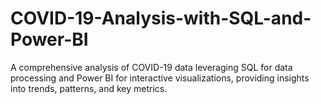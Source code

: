 # COVID-19-Analysis-with-SQL-and-Power-BI
A comprehensive analysis of COVID-19 data leveraging SQL for data processing and Power BI for interactive visualizations, providing insights into trends, patterns, and key metrics.
